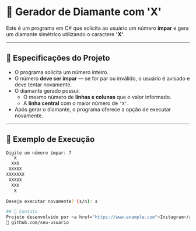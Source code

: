 ﻿# 💎 Gerador de Diamante com 'X'

Este é um programa em C# que solicita ao usuário um número **ímpar** e gera um diamante simétrico utilizando o caractere **'X'**.

---

## 📌 Especificações do Projeto

- O programa solicita um número inteiro.
- O número **deve ser ímpar** — se for par ou inválido, o usuário é avisado e deve tentar novamente.
- O diamante gerado possui:
  - O mesmo número de **linhas e colunas** que o valor informado.
  - A **linha central** com o maior número de `'X'`.
- Após gerar o diamante, o programa oferece a opção de executar novamente.

---

## 🧪 Exemplo de Execução

```bash
Digite um número ímpar: 7
   X
  XXX
 XXXXX
XXXXXXX
 XXXXX
  XXX
   X

Deseja executar novamente? (s/n): s

## 📩 Contato
Projeto desenvolvido por <a href="https://www.example.com">Instagram</a>  em formação em Análise e Desenvolvimento de Sistemas.
🔗 github.com/seu-usuario
